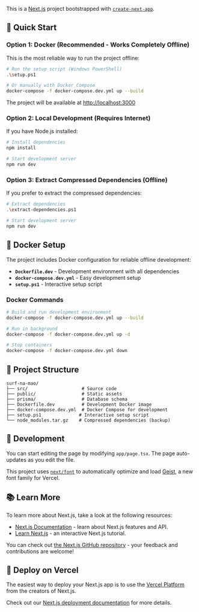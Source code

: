 This is a [Next.js](https://nextjs.org) project bootstrapped with [`create-next-app`](https://nextjs.org/docs/app/api-reference/cli/create-next-app).

## 🚀 Quick Start

### **Option 1: Docker (Recommended - Works Completely Offline)**

This is the most reliable way to run the project offline:

```bash
# Run the setup script (Windows PowerShell)
.\setup.ps1

# Or manually with Docker Compose
docker-compose -f docker-compose.dev.yml up --build
```

The project will be available at [http://localhost:3000](http://localhost:3000)

### **Option 2: Local Development (Requires Internet)**

If you have Node.js installed:

```bash
# Install dependencies
npm install

# Start development server
npm run dev
```

### **Option 3: Extract Compressed Dependencies (Offline)**

If you prefer to extract the compressed dependencies:

```bash
# Extract dependencies
.\extract-dependencies.ps1

# Start development server
npm run dev
```

## 🐳 Docker Setup

The project includes Docker configuration for reliable offline development:

- **`Dockerfile.dev`** - Development environment with all dependencies
- **`docker-compose.dev.yml`** - Easy development setup
- **`setup.ps1`** - Interactive setup script

### Docker Commands

```bash
# Build and run development environment
docker-compose -f docker-compose.dev.yml up --build

# Run in background
docker-compose -f docker-compose.dev.yml up -d

# Stop containers
docker-compose -f docker-compose.dev.yml down
```

## 📁 Project Structure

```
surf-na-mao/
├── src/                    # Source code
├── public/                 # Static assets
├── prisma/                 # Database schema
├── Dockerfile.dev          # Development Docker image
├── docker-compose.dev.yml  # Docker Compose for development
├── setup.ps1              # Interactive setup script
└── node_modules.tar.gz    # Compressed dependencies (backup)
```

## 🔧 Development

You can start editing the page by modifying `app/page.tsx`. The page auto-updates as you edit the file.

This project uses [`next/font`](https://nextjs.org/docs/app/building-your-application/optimizing/fonts) to automatically optimize and load [Geist](https://vercel.com/font), a new font family for Vercel.

## 📚 Learn More

To learn more about Next.js, take a look at the following resources:

- [Next.js Documentation](https://nextjs.org/docs) - learn about Next.js features and API.
- [Learn Next.js](https://nextjs.org/learn) - an interactive Next.js tutorial.

You can check out [the Next.js GitHub repository](https://github.com/vercel/next.js) - your feedback and contributions are welcome!

## 🚀 Deploy on Vercel

The easiest way to deploy your Next.js app is to use the [Vercel Platform](https://vercel.com/new?utm_medium=default-template&filter=next.js&utm_source=create-next-app&utm_campaign=create-next-app-readme) from the creators of Next.js.

Check out our [Next.js deployment documentation](https://nextjs.org/docs/app/building-your-application/deploying) for more details.
